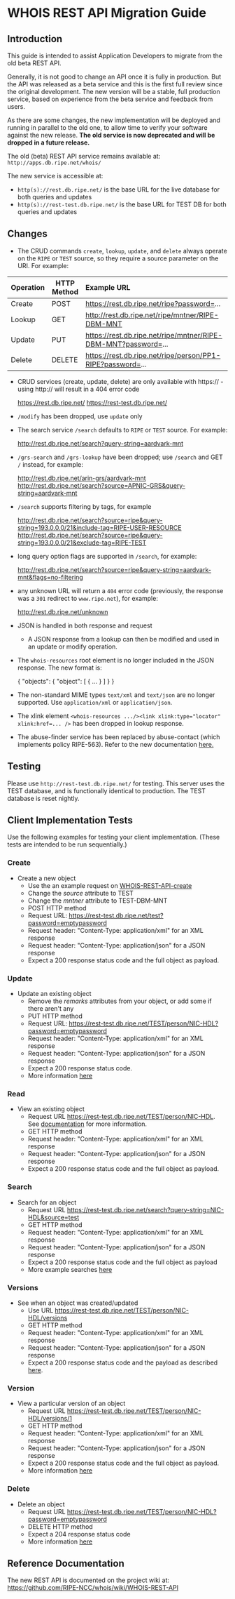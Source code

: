 # WHOIS REST API Migration Guide

## Introduction

This guide is intended to assist Application Developers to migrate from the old beta REST API.

Generally, it is not good to change an API once it is fully in production. But the API was released as a beta service and this is the first full review since the original development. The new version will be a stable, full production service, based on experience from the beta service and feedback from users.

As there are some changes, the new implementation will be deployed and running in parallel to the old one, to allow time to verify your software against the new release. **The old service is now deprecated and will be dropped in a future release.** 

The old (beta) REST API service remains available at: `http://apps.db.ripe.net/whois/`

The new service is accessible at:

* `http(s)://rest.db.ripe.net/` is the base URL for the live database for both queries and updates
* `http(s)://rest-test.db.ripe.net/` is the base URL for TEST DB for both queries and updates

## Changes

* The CRUD commands `create`, `lookup`, `update`, and `delete` always operate on the `RIPE` or `TEST` source, so they require a source parameter on the URI. For example:

| Operation | HTTP Method | Example URL                                                    |
|-----------|-------------|:---------------------------------------------------------------|
| Create    | POST        | https://rest.db.ripe.net/ripe?password=...                     |
| Lookup    | GET         | http://rest.db.ripe.net/ripe/mntner/RIPE-DBM-MNT               |
| Update    | PUT         | https://rest.db.ripe.net/ripe/mntner/RIPE-DBM-MNT?password=... |  
| Delete    | DELETE      | https://rest.db.ripe.net/ripe/person/PP1-RIPE?password=...     |

* CRUD services (create, update, delete) are only available with https:// - using http:// will result in a 404 error code


    https://rest.db.ripe.net/
    https://rest-test.db.ripe.net/


* `/modify` has been dropped, use `update` only

* The search service `/search` defaults to `RIPE` or `TEST` source. For example:


    http://rest.db.ripe.net/search?query-string=aardvark-mnt


* `/grs-search` and `/grs-lookup` have been dropped; use `/search` and GET `/` instead, for example:


    http://rest.db.ripe.net/arin-grs/aardvark-mnt
    http://rest.db.ripe.net/search?source=APNIC-GRS&query-string=aardvark-mnt


* `/search` supports filtering by tags, for example


    http://rest.db.ripe.net/search?source=ripe&query-string=193.0.0.0/21&include-tag=RIPE-USER-RESOURCE
    http://rest.db.ripe.net/search?source=ripe&query-string=193.0.0.0/21&exclude-tag=RIPE-TEST


* long query option flags are supported in `/search`, for example:


    http://rest.db.ripe.net/search?source=ripe&query-string=aardvark-mnt&flags=no-filtering


* any unknown URL will return a `404` error code (previously, the response was a `301` redirect to `www.ripe.net`), for example:


    http://rest.db.ripe.net/unknown


* JSON is handled in both response and request
    * A JSON response from a lookup can then be modified and used in an update or modify operation.

* The `whois-resources` root element is no longer included in the JSON response. The new format is:


    {
    "objects": {
        "object": [
        { ...
        } ]
    }
    }


* The non-standard MIME types `text/xml` and `text/json` are no longer supported. Use `application/xml` or `application/json`.

* The xlink element `<whois-resources .../><link xlink:type="locator" xlink:href=... />` has been dropped in lookup response. 

* The abuse-finder service has been replaced by abuse-contact (which implements policy RIPE-563). Refer to the new documentation [here.](../11.How-to-Query-the-RIPE-Database/03-RESTful-API-Queries.md#rest-api-abuse-contact)

## Testing

Please use `http://rest-test.db.ripe.net/` for testing. This server uses the TEST database, and is functionally identical to production. The TEST database is reset nightly.

## Client Implementation Tests

Use the following examples for testing your client implementation. (These tests are intended to be run sequentially.)

### Create

* Create a new object  
    * Use the an example request on [WHOIS-REST-API-create](../06.Update-Methods/01-RESTful-API.md#post) 
    * Change the _source_ attribute to TEST
    * Change the _mntner_ attribute to TEST-DBM-MNT
    * POST HTTP method
    * Request URL: https://rest-test.db.ripe.net/test?password=emptypassword
    * Request header: "Content-Type: application/xml" for an XML response
    * Request header: "Content-Type: application/json" for a JSON response
    * Expect a 200 response status code and the full object as payload.

### Update

* Update an existing object
    * Remove the _remarks_ attributes from your object, or add some if there aren't any
    * PUT HTTP method
    * Request URL: https://rest-test.db.ripe.net/TEST/person/NIC-HDL?password=emptypassword
    * Request header: "Content-Type: application/xml" for an XML response
    * Request header: "Content-Type: application/json" for a JSON response
    * Expect a 200 response status code.
    * More information [here](../06.Update-Methods/01-RESTful-API.md#put)

### Read

* View an existing object
    * Request URL https://rest-test.db.ripe.net/TEST/person/NIC-HDL. See [documentation](../11.How-to-Query-the-RIPE-Database/03-RESTful-API-Queries.md#rest-api-lookup) for more information.
    * GET HTTP method
    * Request header: "Content-Type: application/xml" for an XML response
    * Request header: "Content-Type: application/json" for a JSON response
    * Expect a 200 response status code and the full object as payload.

### Search

* Search for an object
    * Request URL https://rest-test.db.ripe.net/search?query-string=NIC-HDL&source=test
    * GET HTTP method
    * Request header: "Content-Type: application/xml" for an XML response
    * Request header: "Content-Type: application/json" for a JSON response
    * Expect a 200 response status code and the full object as payload
    * More example searches [here](../11.How-to-Query-the-RIPE-Database/03-RESTful-API-Queries.md#rest-api-search)

### Versions
* See when an object was created/updated
    * Use URL https://rest-test.db.ripe.net/TEST/person/NIC-HDL/versions
    * GET HTTP method
    * Request header: "Content-Type: application/xml" for an XML response
    * Request header: "Content-Type: application/json" for a JSON response
    * Expect a 200 response status code and the payload as described [here](../11.How-to-Query-the-RIPE-Database/03-RESTful-API-Queries.md#rest-api-versions).

### Version 
* View a particular version of an object
    * Request URL https://rest-test.db.ripe.net/TEST/person/NIC-HDL/versions/1
    * GET HTTP method
    * Request header: "Content-Type: application/xml" for an XML response
    * Request header: "Content-Type: application/json" for a JSON response
    * Expect a 200 response status code and the full object as payload.
    * More information [here](../11.How-to-Query-the-RIPE-Database/03-RESTful-API-Queries.md#rest-api-version)  

### Delete

* Delete an object
    * Request URL https://rest-test.db.ripe.net/TEST/person/NIC-HDL?password=emptypassword
    * DELETE HTTP method
    * Expect a 204 response status code
    * More information [here](../06.Update-Methods/01-RESTful-API.md#delete)


## Reference Documentation

The new REST API is documented on the project wiki at: https://github.com/RIPE-NCC/whois/wiki/WHOIS-REST-API
